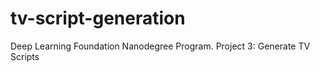 # tv-script-generation
Deep Learning Foundation Nanodegree Program.  Project 3: Generate TV Scripts
